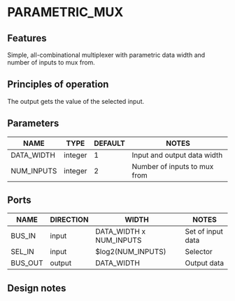 # PARAMETRIC_MUX

## Features
Simple, all-combinational multiplexer with parametric data width and number of
inputs to mux from.

## Principles of operation
The output gets the value of the selected input.

## Parameters
| NAME | TYPE | DEFAULT | NOTES |
|-|-|-|-|
| DATA_WIDTH | integer | 1 | Input and output data width |
| NUM_INPUTS | integer | 2 | Number of inputs to mux from |

## Ports
| NAME | DIRECTION | WIDTH | NOTES |
|-|-|-|-|
| BUS_IN | input | DATA_WIDTH x NUM_INPUTS | Set of input data |
| SEL_IN | input | $log2(NUM_INPUTS) | Selector |
| BUS_OUT | output | DATA_WIDTH | Output data |

## Design notes
